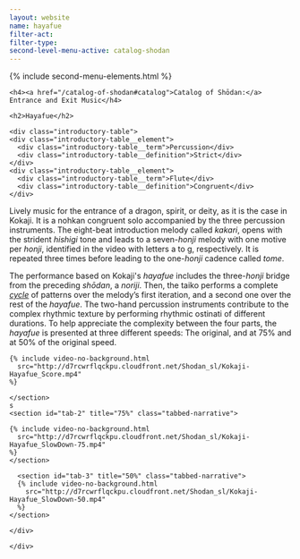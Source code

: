 ```yaml
---
layout: website
name: hayafue
filter-act:
filter-type:
second-level-menu-active: catalog-shodan
---
```


{% include second-menu-elements.html %}

<main class="page-content">
  <div class="text-container">

    <h4><a href="/catalog-of-shodan#catalog">Catalog of Shōdan:</a> Entrance and Exit Music</h4>

    <h2>Hayafue</h2>

    <div class="introductory-table">
    <div class="introductory-table__element">
      <div class="introductory-table__term">Percussion</div>
      <div class="introductory-table__definition">Strict</div>
    </div>
    <div class="introductory-table__element">
      <div class="introductory-table__term">Flute</div>
      <div class="introductory-table__definition">Congruent</div>
    </div>
  </div>

  <p>Lively music for the entrance of a dragon, spirit, or deity, as it is the case in Kokaji. It is a nohkan congruent solo accompanied by the three percussion instruments. The  eight-beat introduction melody called <em>kakari</em>, opens with the strident <em>hishigi</em> tone and leads to a seven-<em>honji</em> melody with one motive per <em>honji</em>, identified in the video with letters a to g, respectively. It is repeated three times before leading to the one-<em>honji</em> cadence called <em>tome</em>.
</p>

  <p>The performance based on Kokaji's <em>hayafue</em> includes the three-<em>honji</em> bridge from the preceding <em>shōdan</em>, a <em>noriji</em>. Then, the taiko performs a complete <a href="/music/taiko/#Patterns" target="_blank"><em>cycle</em></a> of patterns over the melody’s first iteration, and a second one over the rest of the <em>hayafue</em>. The two-hand percussion instruments contribute to the complex rhythmic texture by performing rhythmic ostinati of different durations.
  To help appreciate the complexity between the four parts, the <em>hayafue</em> is presented at three different speeds: The original, and at 75% and at 50% of the original speed.
</p>

<div class="tabs-container">
  <div class="tabs-container__links">
    <div class="wrapper">
      <div id="tabs"></div>
    </div>
  </div>
  <div class="tabs-container__content">
    <div class="wrapper">
    <section id="tab-1" title="Origianl speed" class="tabbed-narrative">

    {% include video-no-background.html
      src="http://d7rcwrflqckpu.cloudfront.net/Shodan_sl/Kokaji-Hayafue_Score.mp4"
    %}

    </section>
    s
    <section id="tab-2" title="75%" class="tabbed-narrative">

    {% include video-no-background.html
      src="http://d7rcwrflqckpu.cloudfront.net/Shodan_sl/Kokaji-Hayafue_SlowDown-75.mp4"
    %}
    </section>

      <section id="tab-3" title="50%" class="tabbed-narrative">
      {% include video-no-background.html
        src="http://d7rcwrflqckpu.cloudfront.net/Shodan_sl/Kokaji-Hayafue_SlowDown-50.mp4"
      %}
    </section>

    </div>
  </div>
</div>

    </div>
</main>
